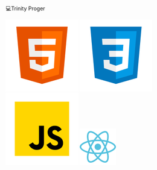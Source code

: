 💻Trinity Proger

![HTML5](html5.svg.svg) ![CSS3](css3.svg.svg) ![JavaScript](javascript.svg.svg) ![React](react.png)
